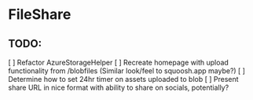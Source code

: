 # FileShare

## TODO:

[ ] Refactor AzureStorageHelper
[ ] Recreate homepage with upload functionality from /blobfiles (Similar look/feel to squoosh.app maybe?)
[ ] Determine how to set 24hr timer on assets uploaded to blob
[ ] Present share URL in nice format with ability to share on socials, potentially?
